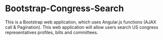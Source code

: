 # Bootstrap-Congress-Search
This is a Bootstrap web application, which uses Angular.js functions (AJAX call &amp; Pagination). This web application will allow users search US congress representatives profiles, bills and committees.
